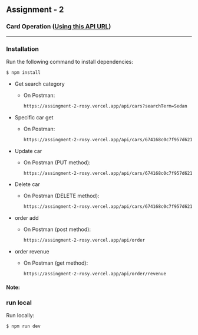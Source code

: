 ## Assignment - 2
### Card Operation ([Using this API URL](https://assingment-2-rosy.vercel.app))

---

### Installation

Run the following command to install dependencies:

```bash
$ npm install

```
* Get search category
    * On Postman:
        ```bash
        https://assingment-2-rosy.vercel.app/api/cars?searchTerm=Sedan
        ```

* Specific car get
    * On Postman:
        ```bash
        https://assingment-2-rosy.vercel.app/api/cars/674168c0c7f957d621f4e00e
        ```

* Update car
    * On Postman (PUT method):
        ```bash
        https://assingment-2-rosy.vercel.app/api/cars/674168c0c7f957d621f4e00e
        ```

* Delete car
    * On Postman (DELETE method):
        ```bash
        https://assingment-2-rosy.vercel.app/api/cars/674168c0c7f957d621f4e00e
        ```
* order add
    * On Postman (post method):
        ```bash
        https://assingment-2-rosy.vercel.app/api/order
        ```
* order revenue
    * On Postman (get method):
        ```bash
        https://assingment-2-rosy.vercel.app/api/order/revenue
        ```


#### Note: 
### run local

Run locally:

```bash
$ npm run dev

